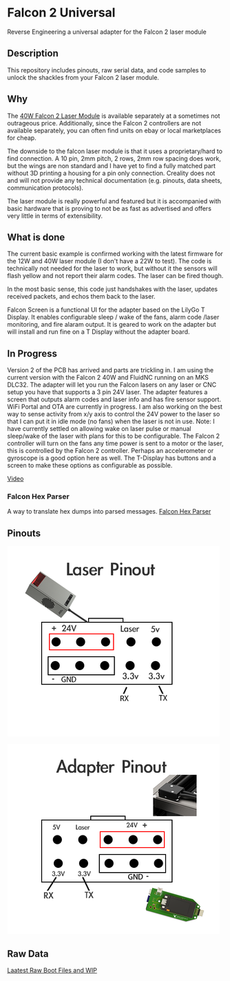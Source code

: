 # Falcon 2 Universal
Reverse Engineering a universal adapter for the Falcon 2 laser module
## Description

This repository includes pinouts, raw serial data, and code samples to unlock the shackles from your Falcon 2 laser module.

## Why

The [40W Falcon 2 Laser Module](https://store.creality.com/products/falcon2-40w-laser-module) is available separately at a sometimes not outrageous price. Additionally, since the Falcon 2 controllers are not available separately, you can often find units on ebay or local marketplaces for cheap.

The downside to the falcon laser module is that it uses a proprietary/hard to find connection. A 10 pin, 2mm pitch, 2 rows, 2mm row spacing does work, but the wings are non standard and I have yet to find a fully matched part without 3D printing a housing for a pin only connection. Creality does not and will not provide any technical documentation (e.g. pinouts, data sheets, communication protocols). 

The laser module is really powerful and featured but it is accompanied with basic hardware that is proving to not be as fast as advertised and offers very little in terms of extensibility.

## What is done

The current basic example is confirmed working with the latest firmware for the 12W and 40W laser module (I don't have a 22W to test). The code is technically not needed for the laser to work, but without it the sensors will flash yellow and not report their alarm codes. The laser can be fired though. 

In the most basic sense, this code just handshakes with the laser, updates received packets, and echos them back to the laser.

Falcon Screen is a functional UI for the adapter based on the LilyGo T Display. It enables configurable sleep / wake of the fans, alarm code /laser monitoring, and fire alaram output. It is geared to work on the adapter but will install and run fine on a T Display without the adapter board.

## In Progress

Version 2 of the PCB has arrived and parts are trickling in. I am using the current version with the Falcon 2 40W and FluidNC running on an MKS DLC32. The adapter will let you run the Falcon lasers on any laser or CNC setup you have that supports a 3 pin 24V laser. The adapter features a screen that outputs alarm codes and laser info and has fire sensor support. WiFi Portal and OTA are currently in progress. I am also working on the best way to sense activity from x/y axis to control the 24V power to the laser so that I can put it in idle mode (no fans) when the laser is not in use. Note: I have currently settled on allowing wake on laser pulse or manual sleep/wake of the laser with plans for this to be configurable. The Falcon 2 controller will turn on the fans any time power is sent to a motor or the laser, this is controlled by the Falcon 2 controller. Perhaps an accelerometer or gyroscope is a good option here as well. The T-Display has buttons and a screen to make these options as configurable as possible.

[Video](https://www.youtube.com/shorts/gS-xerEGvpA)


### Falcon Hex Parser
A way to translate hex dumps into parsed messages. [Falcon Hex Parser](https://htmlpreview.github.io/?https://github.com/drewgreenwell/Falcon2Universal/blob/main/content/parser.html)


## Pinouts

![Falcon 2 Laser Pinout](https://raw.githubusercontent.com/drewgreenwell/Falcon2Universal/main/content/Falcon-2-Laser-Pinout.png)

![Falcon 2 Laser Adapter](https://raw.githubusercontent.com/drewgreenwell/Falcon2Universal/main/content/Falcon-2-Adapter-Pinout.png)

## Raw Data

[Laatest Raw Boot Files and WIP](https://github.com/drewgreenwell/Falcon2Universal/tree/main/content/3.0.5-Dumps)
